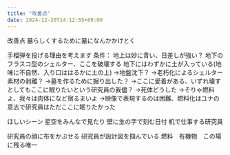 ```yaml
---
title: "改善点"
date: 2024-12-20T14:12:55+09:00
---
```

改善点
墓らしくするために墓になんかかけとく

手榴弾を投げる理由を考えます
条件：
地上は妙に青い、日差しが強い？
地下のフラスコ型のシェルター、ここを破壊する
地下にはわずかに土が入っている(地味に不自然、入り口ははるかに土の上)
→地盤沈下？
→老朽化によるシェルター素材の剥離？
→墓を作るために掘り出した？
→ここに愛着がある、いずれ壊すとしてもここに眠りたいという研究員の我儘？
→死体どうした
→そりゃ燃料よ、我々は肉体になど宿るまいよ
→映像で表現するのは困難、燃料化はユナの意志で研究員はただここに眠りたかった

ほしいシーン
星空をみんなで見たり
壁に生の字で刻む日付
机で仕事する研究員



研究員の顔に布をかぶせる
研究員が設計図を掴んでいる
燃料　有機物　この場に残る唯一
